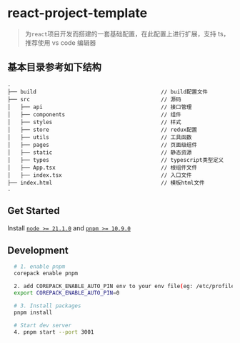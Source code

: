 # react-project-template

> 为`react`项目开发而搭建的一套基础配置，在此配置上进行扩展，支持 ts，推荐使用 vs code 编辑器

## 基本目录参考如下结构

```
.
├── build                                       // build配置文件
├── src                                         // 源码
│   ├── api                                     // 接口管理
│   ├── components                              // 组件
│   ├── styles                                  // 样式
│   ├── store                                   // redux配置
│   ├── utils                                   // 工具函数
│   ├── pages                                   // 页面级组件
│   ├── static                                  // 静态资源
│   ├── types                                   // typescript类型定义
│   ├── App.tsx                                 // 根组件文件
│   ├── index.tsx                               // 入口文件
├── index.html                                  // 模板html文件
.
```

## Get Started

Install [`node >= 21.1.0`](https://nodejs.org) and [`pnpm >= 10.9.0`](https://pnpm.io/)

## Development

```bash
  # 1. enable pnpm
  corepack enable pnpm

  2. add COREPACK_ENABLE_AUTO_PIN env to your env file(eg: /etc/profile)
  export COREPACK_ENABLE_AUTO_PIN=0

  # 3. Install packages
  pnpm install

  # Start dev server
  4. pnpm start --port 3001
```
